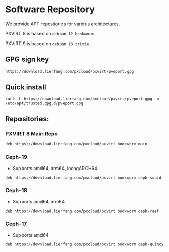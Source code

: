 # Software Repository

We provide APT repositories for various architectures.

PXVIRT 8 is based on `debian 12 bookworm`.

PXVIRT 9 is based on `debian 13 trixie`.

## GPG sign key
```
https://download.lierfang.com/pxcloud/pxvirt/pveport.gpg
```

## Quick install
```
curl -L https://download.lierfang.com/pxcloud/pxvirt/pveport.gpg -o /etc/apt/trusted.gpg.d/pveport.gpg
```

## Repositories:

### PXVIRT 8 Main Repo
```
deb https://download.lierfang.com/pxcloud/pxvirt bookworm main
```

### Ceph-19 
* Supports amd64, arm64, loongARCH64
```
deb https://download.lierfang.com/pxcloud/pxvirt bookworm ceph-squid 
```

### Ceph-18
* Supports amd64, arm64
```
deb https://download.lierfang.com/pxcloud/pxvirt bookworm ceph-reef 
```

### Ceph-17
* Supports amd64
```
deb https://download.lierfang.com/pxcloud/pxvirt bookworm ceph-quincy
```
